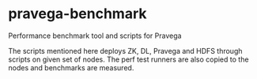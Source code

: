 # pravega-benchmark
Performance benchmark tool and scripts for Pravega

The scripts mentioned here deploys ZK, DL, Pravega and HDFS through scripts on given set of nodes. The perf test runners are also copied to the nodes and benchmarks are measured.
